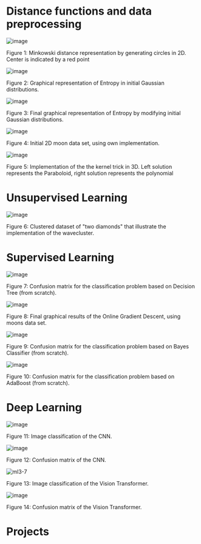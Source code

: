 # Distance functions and data preprocessing

![image](https://github.com/Rgzsat/DS-projects/assets/87973999/6ea7a4c2-0ad1-4f64-a4d5-3220d1860bb2)

Figure 1: Minkowski distance representation by generating circles in 2D. Center is indicated by a red point

  ![image](https://github.com/Rgzsat/DS-projects/assets/87973999/bada118a-cf6c-4668-a7f1-efce570880a8)
  
 Figure 2: Graphical representation of Entropy in initial Gaussian distributions.

 ![image](https://github.com/Rgzsat/DS-projects/assets/87973999/394e8e4c-b382-41a0-8ba0-f7caadcdb773)
 
Figure 3: Final graphical representation of Entropy by modifying initial Gaussian distributions.

![image](https://github.com/Rgzsat/DS-projects/assets/87973999/9b75bc0f-2a3c-49cc-96fe-5c97ba7c8bf9)

Figure 4: Initial 2D moon data set, using own implementation.

![image](https://github.com/Rgzsat/DS-projects/assets/87973999/838999ff-3f64-4f7f-bb26-9200b2776865)

Figure 5: Implementation of the the kernel trick in 3D. Left solution represents the Paraboloid, right solution represents the polynomial

# Unsupervised Learning

![image](https://github.com/Rgzsat/DS-projects/assets/87973999/352722b2-bcc9-4857-8caa-5a3b299e7636)

Figure 6: Clustered dataset of "two diamonds" that illustrate the implementation of the wavecluster.

# Supervised Learning

![image](https://github.com/Rgzsat/DS-projects/assets/87973999/500960aa-86a1-4d6a-a267-a0402b0f0bcb)

Figure 7: Confusion matrix for the classification problem based on Decision Tree (from scratch).

![image](https://github.com/Rgzsat/DS-projects/assets/87973999/b888cd94-33ac-4c12-bf81-093bb1335582)

Figure 8: Final graphical results of the Online Gradient Descent, using moons data set.

![image](https://github.com/Rgzsat/DS-projects/assets/87973999/74283ae6-1285-4343-97de-732c4a14c561)

Figure 9: Confusion matrix for the classification problem based on Bayes Classifier (from scratch).

![image](https://github.com/Rgzsat/DS-projects/assets/87973999/8fdd0980-a53e-41f3-85f2-a8e30d1b5c19)

Figure 10: Confusion matrix for the classification problem based on AdaBoost (from scratch).

# Deep Learning

![image](https://github.com/Rgzsat/DS-projects/assets/87973999/017d20cd-6f19-47b0-8e9a-04da33e97a08)

Figure 11: Image classification of the CNN.

![image](https://github.com/Rgzsat/DS-projects/assets/87973999/00da8923-6ee7-4484-a686-14fbb0fd8559)

Figure 12: Confusion matrix of the CNN.

![ml3-7](https://github.com/Rgzsat/DS-projects/assets/87973999/16e5a53b-c4f3-4e4d-8617-0998eb3c9435)

Figure 13: Image classification of the Vision Transformer.

![image](https://github.com/Rgzsat/DS-projects/assets/87973999/5b8962b2-a922-4f72-997e-3c23352af94a)

Figure 14: Confusion matrix of the Vision Transformer.

# Projects 

